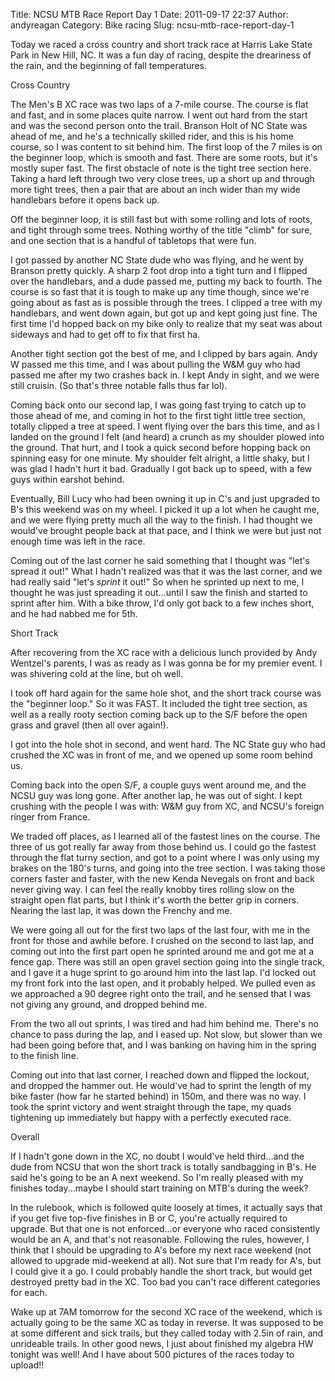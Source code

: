 Title: NCSU MTB Race Report Day 1
Date: 2011-09-17 22:37
Author: andyreagan
Category: Bike racing
Slug: ncsu-mtb-race-report-day-1

Today we raced a cross country and short track race at Harris Lake State
Park in New Hill, NC. It was a fun day of racing, despite the dreariness
of the rain, and the beginning of fall temperatures.

Cross Country

The Men's B XC race was two laps of a 7-mile course. The course is flat
and fast, and in some places quite narrow. I went out hard from the
start and was the second person onto the trail. Branson Holt of NC State
was ahead of me, and he's a technically skilled rider, and this is his
home course, so I was content to sit behind him. The first loop of the 7
miles is on the beginner loop, which is smooth and fast. There are some
roots, but it's mostly super fast. The first obstacle of note is the
tight tree section here. Taking a hard left through two very close
trees, up a short up and through more tight trees, then a pair that are
about an inch wider than my wide handlebars before it opens back up.

Off the beginner loop, it is still fast but with some rolling and lots
of roots, and tight through some trees. Nothing worthy of the title
"climb" for sure, and one section that is a handful of tabletops that
were fun.

I got passed by another NC State dude who was flying, and he went by
Branson pretty quickly. A sharp 2 foot drop into a tight turn and I
flipped over the handlebars, and a dude passed me, putting my back to
fourth. The course is so fast that it is tough to make up any time
though, since we're going about as fast as is possible through the
trees. I clipped a tree with my handlebars, and went down again, but got
up and kept going just fine. The first time I'd hopped back on my bike
only to realize that my seat was about sideways and had to get off to
fix that first ha.

Another tight section got the best of me, and I clipped by bars again.
Andy W passed me this time, and I was about pulling the W&M guy who had
passed me after my two crashes back in. I kept Andy in sight, and we
were still cruisin. (So that's three notable falls thus far lol).

Coming back onto our second lap, I was going fast trying to catch up to
those ahead of me, and coming in hot to the first tight little tree
section, totally clipped a tree at speed. I went flying over the bars
this time, and as I landed on the ground I felt (and heard) a crunch as
my shoulder plowed into the ground. That hurt, and I took a quick second
before hopping back on spinning easy for one minute. My shoulder felt
alright, a little shaky, but I was glad I hadn't hurt it bad. Gradually
I got back up to speed, with a few guys within earshot behind.

Eventually, Bill Lucy who had been owning it up in C's and just upgraded
to B's this weekend was on my wheel. I picked it up a lot when he caught
me, and we were flying pretty much all the way to the finish. I had
thought we would've brought people back at that pace, and I think we
were but just not enough time was left in the race.

Coming out of the last corner he said something that I thought was
"let's spread it out!" What I hadn't realized was that it was the last
corner, and we had really said "let's *sprint* it out!" So when he
sprinted up next to me, I thought he was just spreading it out...until I
saw the finish and started to sprint after him. With a bike throw, I'd
only got back to a few inches short, and he had nabbed me for 5th.

Short Track

After recovering from the XC race with a delicious lunch provided by
Andy Wentzel's parents, I was as ready as I was gonna be for my premier
event. I was shivering cold at the line, but oh well.

I took off hard again for the same hole shot, and the short track course
was the "beginner loop." So it was FAST. It included the tight tree
section, as well as a really rooty section coming back up to the S/F
before the open grass and gravel (then all over again!).

I got into the hole shot in second, and went hard. The NC State guy who
had crushed the XC was in front of me, and we opened up some room behind
us.

Coming back into the open S/F, a couple guys went around me, and the
NCSU guy was long gone. After another lap, he was out of sight. I kept
crushing with the people I was with: W&M guy from XC, and NCSU's foreign
ringer from France.

We traded off places, as I learned all of the fastest lines on the
course. The three of us got really far away from those behind us. I
could go the fastest through the flat turny section, and got to a point
where I was only using my brakes on the 180's turns, and going into the
tree section. I was taking those corners faster and faster, with the new
Kenda Nevegals on front and back never giving way. I can feel the really
knobby tires rolling slow on the straight open flat parts, but I think
it's worth the better grip in corners. Nearing the last lap, it was down
the Frenchy and me.

We were going all out for the first two laps of the last four, with me
in the front for those and awhile before. I crushed on the second to
last lap, and coming out into the first part open he sprinted around me
and got me at a fence gap. There was still an open gravel section going
into the single track, and I gave it a huge sprint to go around him into
the last lap. I'd locked out my front fork into the last open, and it
probably helped. We pulled even as we approached a 90 degree right onto
the trail, and he sensed that I was not giving any ground, and dropped
behind me.

From the two all out sprints, I was tired and had him behind me. There's
no chance to pass during the lap, and I eased up. Not slow, but slower
than we had been going before that, and I was banking on having him in
the spring to the finish line.

Coming out into that last corner, I reached down and flipped the
lockout, and dropped the hammer out. He would've had to sprint the
length of my bike faster (how far he started behind) in 150m, and there
was no way. I took the sprint victory and went straight through the
tape, my quads tightening up immediately but happy with a perfectly
executed race.

Overall

If I hadn't gone down in the XC, no doubt I would've held third...and
the dude from NCSU that won the short track is totally sandbagging in
B's. He said he's going to be an A next weekend. So I'm really pleased
with my finishes today...maybe I should start training on MTB's during
the week?

In the rulebook, which is followed quite loosely at times, it actually
says that if you get five top-five finishes in B or C, you're actually
required to upgrade. But that one is not enforced...or everyone who
raced consistently would be an A, and that's not reasonable. Following
the rules, however, I think that I should be upgrading to A's before my
next race weekend (not allowed to upgrade mid-weekend at all). Not sure
that I'm ready for A's, but I could give it a go. I could probably
handle the short track, but would get destroyed pretty bad in the XC.
Too bad you can't race different categories for each.

Wake up at 7AM tomorrow for the second XC race of the weekend, which is
actually going to be the same XC as today in reverse. It was supposed to
be at some different and sick trails, but they called today with 2.5in
of rain, and unrideable trails. In other good news, I just about
finished my algebra HW tonight was well! And I have about 500 pictures
of the races today to upload!!
